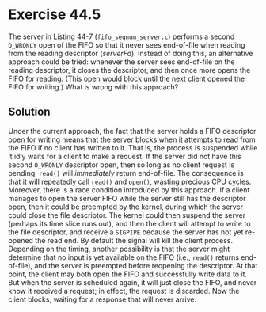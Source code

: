 # Exercise 44.5

The server in Listing 44-7 (`fifo_seqnum_server.c`) performs a second `O_WRONLY` open of the
FIFO so that it never sees end-of-file when reading from the reading descriptor (*serverFd*).
Instead of doing this, an alternative approach could be tried: whenever the server sees end-of-file
on the reading descriptor, it closes the descriptor, and then once more opens the FIFO for reading.
(This open would block until the next client opened the FIFO for writing.) What is wrong with this
approach?

## Solution

Under the current approach, the fact that the server holds a FIFO descriptor open for writing
means that the server blocks when it attempts to read from the FIFO if no client has written to it.
That is, the process is suspended while it idly waits for a client to make a request.
If the server did not have this second `O_WRONLY` descriptor open, then so long as no client request
is pending, `read()` will *immediately* return end-of-file. The consequence is that it will
repeatedly call `read()` and `open()`, wasting precious CPU cycles. Moreover, there is a race
condition introduced by this approach. If a client manages to open the server FIFO while the server
still has the descriptor open, then it could be preempted by the kernel, during which the
server could close the file descriptor. The kernel could then suspend the server (perhaps its time
slice runs out), and then the client will attempt to write to the file descriptor, and receive
a `SIGPIPE` because the server has not yet re-opened the read end. By default the signal will
kill the client process. Depending on the timing, another possibility is that the server might
determine that no input is yet available on the FIFO (i.e., `read()` returns end-of-file), and
the server is preempted before reopening the descriptor. At that point, the client may both
open the FIFO and successfully write data to it. But when the server is scheduled again, it
will just close the FIFO, and never know it received a request; in effect, the request is
discarded. Now the client blocks, waiting for a response that will never arrive.
